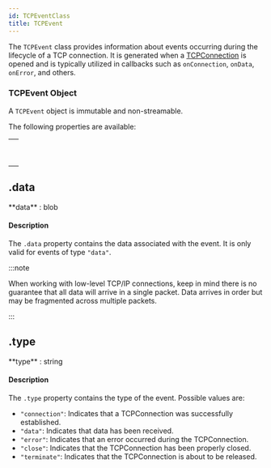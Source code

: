 ```yaml
---
id: TCPEventClass
title: TCPEvent
---
```


The `TCPEvent` class provides information about events occurring during the lifecycle of a TCP connection. It is generated when a [TCPConnection](TCPConnectionClass.md) is opened and is typically utilized in callbacks such as `onConnection`, `onData`, `onError`, and others.



### TCPEvent Object

A `TCPEvent` object is immutable and non-streamable.

The following properties are available:

||
|---|
|[<!-- INCLUDE #4D.TCPEvent.data.Syntax -->](#data)&nbsp; <!-- INCLUDE #4D.TCPEvent.data.Summary -->|
|[<!-- INCLUDE #4D.TCPEvent.type.Syntax -->](#type)&nbsp; <!-- INCLUDE #4D.TCPEvent.type.Summary -->|

<!-- REF #4D.TCPEvent.type.Desc -->

<!-- REF #4D.TCPEvent.data.Desc -->
## .data

<!-- REF #4D.TCPEvent.data.Syntax -->**data** : blob<!-- END REF -->

#### Description

The `.data` property contains <!-- REF #4D.TCPEvent.data.Summary -->the data associated with the event<!-- END REF -->. It is only valid for events of type `"data"`.

:::note

When working with low-level TCP/IP connections, keep in mind there is no guarantee that all data will arrive in a single packet. Data arrives in order but may be fragmented across multiple packets. 

:::

<!-- END REF -->

## .type

<!-- REF #4D.TCPEvent.type.Syntax -->**type** : string<!-- END REF -->

#### Description

The `.type` property contains <!-- REF #4D.TCPEvent.type.Summary -->the type of the event<!-- END REF -->. Possible values are:
- `"connection"`: Indicates that a TCPConnection was successfully established.
- `"data"`: Indicates that data has been received.
- `"error"`: Indicates that an error occurred during the TCPConnection.
- `"close"`: Indicates that the TCPConnection has been properly closed.
- `"terminate"`: Indicates that the TCPConnection is about to be released.

<!-- END REF -->





